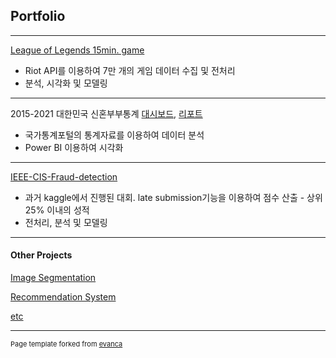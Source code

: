 ## Portfolio

---

[League of Legends 15min. game](https://github.com/twpark13/data-analysis/tree/main/league-of-legends)

- Riot API를 이용하여 7만 개의 게임 데이터 수집 및 전처리
- 분석, 시각화 및 모델링

---

2015-2021 대한민국 신혼부부통계 [대시보드](https://drive.google.com/file/d/181LLhkdItJZZ5BQrJyb27RADrIVIh0Gp/view?usp=share_link), [리포트](https://drive.google.com/file/d/1FuAU6m4XRVBHMx0ZD2p3BrBO3A8dzQfX/view?usp=share_link)

- 국가통계포털의 통계자료를 이용하여 데이터 분석
- Power BI 이용하여 시각화

---
[IEEE-CIS-Fraud-detection](https://github.com/twpark13/data-analysis/tree/main/IEEE-fraud-detection)

- 과거 kaggle에서 진행된 대회. late submission기능을 이용하여 점수 산출 - 상위 25% 이내의 성적
- 전처리, 분석 및 모델링

---

#### Other Projects

[Image Segmentation](https://github.com/twpark13/old-project/blob/main/Image_Segmentation/Image_Segmentation_unet.ipynb)

[Recommendation System](https://github.com/twpark13/old-project/blob/main/Recommendation_System/Movielens/Movielens.ipynb)

[etc](https://github.com/twpark13/old-project)

---
<p style="font-size:11px">Page template forked from <a href="https://github.com/evanca/quick-portfolio">evanca</a></p>
<!-- Remove above link if you don't want to attibute -->

